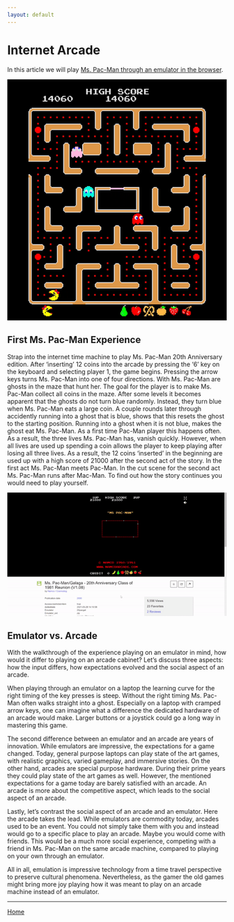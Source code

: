 ```yaml
---
layout: default
---
```

# Internet Arcade
In this article we will play [Ms. Pac-Man through an emulator in the browser](https://archive.org/details/arcade_20pacgal).

![Screenshot Ms. Pac-Man emulator.](./ms-pac-man.png)


## First Ms. Pac-Man Experience 
Strap into the internet time machine to play Ms. Pac-Man 20th Anniversary edition. After ‘inserting’ 12 coins into the arcade by pressing the ‘6’ key on the keyboard and selecting player 1, the game begins. Pressing the arrow keys turns Ms. Pac-Man into one of four directions. With Ms. Pac-Man are ghosts in the maze that hunt her. The goal for the player is to make Ms. Pac-Man collect all coins in the maze. After some levels it becomes apparent that the ghosts do not turn blue randomly. Instead, they turn blue when Ms. Pac-Man eats a large coin. A couple rounds later through accidently running into a ghost that is blue, shows that this resets the ghost to the starting position. Running into a ghost when it is not blue, makes the ghost eat Ms. Pac-Man. As a first time Pac-Man player this happens often. As a result, the three lives Ms. Pac-Man has, vanish quickly. However, when all lives are used up spending a coin allows the player to keep playing after losing all three lives. As a result, the 12 coins ‘inserted’ in the beginning are used up with a high score of 21000 after the second act of the story. In the first act Ms. Pac-Man meets Pac-Man. In the cut scene for the second act Ms. Pac-Man runs after Mac-Man. To find out how the story continues you would need to play yourself.

![Gif Ms. Pac-Man gameplay.](./ms-pac-man-gif.gif)

## Emulator vs. Arcade
With the walkthrough of the experience playing on an emulator in mind, how would it differ to playing on an arcade cabinet? Let’s discuss three aspects: how the input differs, how expectations evolved and the social aspect of an arcade.

When playing through an emulator on a laptop the learning curve for the right timing of the key presses is steep. Without the right timing Ms. Pac-Man often walks straight into a ghost. Especially on a laptop with cramped arrow keys, one can imagine what a difference the dedicated hardware of an arcade would make. Larger buttons or a joystick could go a long way in mastering this game. 

The second difference between an emulator and an arcade are years of innovation. While emulators are impressive, the expectations for a game changed. Today, general purpose laptops can play state of the art games, with realistic graphics, varied gameplay, and immersive stories. On the other hand, arcades are special purpose hardware. During their prime years they could play state of the art games as well. However, the mentioned expectations for a game today are barely satisfied with an arcade. An arcade is more about the competitive aspect, which leads to the social aspect of an arcade.

Lastly, let’s contrast the social aspect of an arcade and an emulator. Here the arcade takes the lead. While emulators are commodity today, arcades used to be an event. You could not simply take them with you and instead would go to a specific place to play an arcade. Maybe you would come with friends. This would be a much more social experience, competing with a friend in Ms. Pac-Man on the same arcade machine, compared to playing on your own through an emulator.


All in all, emulation is impressive technology from a time travel perspective to preserve cultural phenomena. Nevertheless, as the gamer the old games might bring more joy playing how it was meant to play on an arcade machine instead of an emulator. 


* * *

[Home](./)
